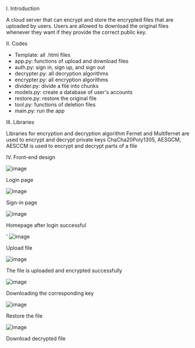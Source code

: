 I. Introduction

A cloud server that can encrypt and store the encrypted files that are uploaded by users.
Users are allowed to download the original files whenever they want if they provide the correct public key.

II. Codes

- Template: all .html files
- app.py: functions of upload and download files
- auth.py: sign in, sign up, and sign out
- decrypter.py: all decryption algorithms
- encrypter.py: all encryption algorithms
- divider.py: divide a file into chunks
- models.py: create a database of user's accounts
- restore.py: restore the original file
- tool.py: functions of deletion files
- main.py: run the app
  
III. Libraries

Libraries for encryption and
decryption algorithm
Fernet and Multifernet are used
to encrypt and decrypt private
keys
ChaCha20Poly1305, AESGCM,
AESCCM is used to encrypt and
decrypt parts of a file

IV. Front-end design

![image](https://github.com/thanhtruc0308/Secure-File-Storage-Using-Hybrid-Cryptography/assets/58350349/b51b1b2d-2e01-4fda-9d6f-69737ddc09b5)

Login page

![image](https://github.com/thanhtruc0308/Secure-File-Storage-Using-Hybrid-Cryptography/assets/58350349/86bd594b-b3bc-46a2-9681-2c32e3d961af)

Sign-in page

![image](https://github.com/thanhtruc0308/Secure-File-Storage-Using-Hybrid-Cryptography/assets/58350349/c83f5010-2ad4-4e5a-82c7-2759d5bf69de)

Homepage after login successful

'
![image](https://github.com/thanhtruc0308/Secure-File-Storage-Using-Hybrid-Cryptography/assets/58350349/1a1c79de-a650-4d51-8af2-a780716023cf)

Upload file

![image](https://github.com/thanhtruc0308/Secure-File-Storage-Using-Hybrid-Cryptography/assets/58350349/e29abfa0-cee5-4b7a-a31e-5289b32bb561)

The file is uploaded and encrypted successfully

![image](https://github.com/thanhtruc0308/Secure-File-Storage-Using-Hybrid-Cryptography/assets/58350349/cef109bc-07fe-47ab-86b6-74d72d482cf2)

Downloading the corresponding key

![image](https://github.com/thanhtruc0308/Secure-File-Storage-Using-Hybrid-Cryptography/assets/58350349/25bf47e0-c68c-4ffe-9ede-a70eafcfbb9f)

Restore the file

![image](https://github.com/thanhtruc0308/Secure-File-Storage-Using-Hybrid-Cryptography/assets/58350349/1d35020a-a33a-4f71-84db-c6174cbcc2c8)

Download decrypted file

